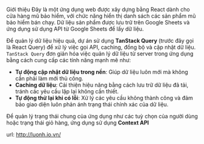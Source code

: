 Giới thiệu
Đây là một ứng dụng web được xây dựng bằng React dành cho cửa hàng mũ bảo hiểm, với chức năng hiển thị danh sách các sản phẩm mũ bảo hiểm bán chạy. Dữ liệu sản phẩm được lưu trữ trên Google Sheets và ứng dụng sử dụng API từ Google Sheets để lấy dữ liệu.

Để quản lý dữ liệu hiệu quả, dự án sử dụng **TanStack Query** (trước đây gọi là React Query) để xử lý việc gọi API, caching, đồng bộ và cập nhật dữ liệu. `TanStack Query` đơn giản hóa việc quản lý dữ liệu từ server trong ứng dụng bằng cách cung cấp các tính năng mạnh mẽ như:
- **Tự động cập nhật dữ liệu trong nền**: Giúp dữ liệu luôn mới mà không cần phải làm mới thủ công.
- **Caching dữ liệu**: Cải thiện hiệu năng bằng cách lưu trữ dữ liệu đã tải, tránh các yêu cầu lặp lại không cần thiết.
- **Tự động thử lại khi có lỗi**: Xử lý các yêu cầu không thành công và đảm bảo giao diện luôn phản ánh trạng thái chính xác của dữ liệu.

Để quản lý trạng thái chung của ứng dụng như các tuỳ chọn của người dùng hoặc trạng thái giỏ hàng, ứng dụng sử dụng **Context API**

url: http://luonh.io.vn/

